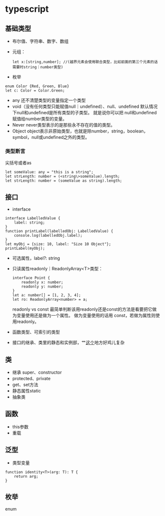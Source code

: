# typescript

## 基础类型

* 布尔值、字符串、数字、数组
* 元组：

    ```-javascript
    let x:[string,number]; //(越界元素会使用联合类型，比如前面的第三个元素的话需要时string｜number类型)
    ```

* 枚举  

```-javascript
enum Color {Red, Green, Blue}
let c: Color = Color.Green;
```

* any 还不清楚类型的变量指定一个类型
* void（没有任何类型只能赋值null｜undefined）、null、undefined
    默认情况下null和undefined是所有类型的子类型。 就是说你可以把 null和undefined赋值给number类型的变量。
* Never
    never类型表示的是那些永不存在的值的类型。
* Object
    object表示非原始类型，也就是除number，string，boolean，symbol，null或undefined之外的类型。

### 类型断言

尖括号或者as

```-javascript
let someValue: any = "this is a string";
let strLength: number = (<string\>someValue).length;
let strLength: number = (someValue as string).length;
```

## 接口

* interface

```-js
interface LabelledValue {
    label: string;
}
function printLabel(labelledObj: LabelledValue) {
    console.log(labelledObj.label);
}
let myObj = {size: 10, label: "Size 10 Object"};
printLabel(myObj);
```

* 可选属性，label?: string
* 只读属性readonly｜ReadonlyArray<T\>类型：

    ```-js
    interface Point {
        readonly x: number;
        readonly y: number;
    }
    let a: number[] = [1, 2, 3, 4];
    let ro: ReadonlyArray<number> = a;
    ```

  readonly vs const
        最简单判断该用readonly还是const的方法是看要把它做为变量使用还是做为一个属性。 做为变量使用的话用 const，若做为属性则使用readonly。
* 函数类型、可索引的类型
* 接口的继承、类里的静态和实例部，艹[这个](https://www.tslang.cn/docs/handbook/interfaces.html)地方好鸡儿复杂

## 类

* 继承
    super、constructor
* protected、private
* get、set方法
* 静态属性static
* 抽象类

## 函数

* this参数
* 重载

## 泛型

* 类型变量

```-JS  
function identity<T>(arg: T): T {
    return arg;
}
```

## 枚举

enum
